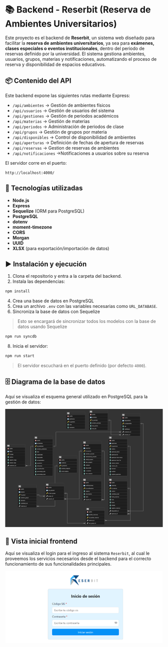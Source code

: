 # 📚 Backend - Reserbit (Reserva de Ambientes Universitarios)

Este proyecto es el backend de **Reserbit**, un sistema web diseñado para facilitar la **reserva de ambientes universitarios**, ya sea para **exámenes, clases especiales o eventos institucionales**, dentro del periodo de reservas definido por la universidad.
El sistema gestiona ambientes, usuarios, grupos, materias y notificaciones, automatizando el proceso de reserva y disponibilidad de espacios educativos.

## 📦 Contenido del API

Este backend expone las siguientes rutas mediante Express:

- `/api/ambientes` → Gestión de ambientes físicos
- `/api/usuarios` → Gestión de usuarios del sistema
- `/api/gestiones` → Gestión de periodos académicos
- `/api/materias` → Gestión de materias
- `/api/periodos` → Administración de periodos de clase
- `/api/grupos` → Gestión de grupos por materia
- `/api/disponibles` → Control de disponibilidad de ambientes
- `/api/aperturas` → Definición de fechas de apertura de reservas
- `/api/reservas` → Gestion de reservas de ambientes
- `/api/notificaciones` →Notificaciones a usuarios sobre su reserva

El servidor corre en el puerto:

```
http://localhost:4000/
```

## 🧰 Tecnologías utilizadas

- **Node.js**
- **Express**
- **Sequelize** (ORM para PostgreSQL)
- **PostgreSQL**
- **dotenv**
- **moment-timezone**
- **CORS**
- **Morgan**
- **UUID**
- **XLSX** (para exportación/importación de datos)

## ▶️ Instalación y ejecución

1. Clona el repositorio y entra a la carpeta del backend.
2. Instala las dependencias:

```bash
npm install
```

4. Crea una base de datos en PostgreSQL
5. Crea un archivo `.env` con las variables necesarias como `URL_DATABASE`.
6. Sincroniza la base de datos con Sequelize
> Esto se encargará de sincronizar todos los modelos con la base de datos usando Sequelize
```bash
npm run syncdb
```
8. Inicia el servidor:

```bash
npm run start
```

> El servidor escuchará en el puerto definido (por defecto `4000`).

## 🗄️ Diagrama de la base de datos

Aquí se visualiza el esquema general utilizado en PostgreSQL para la gestión de datos:

![PostgreSQL Schema](./src/assets/diagramadb.png)

## 📸 Vista inicial frontend

Aquí se visualiza el login para el ingreso al sistema `Reserbit`, al cual le proveemos los servicios necesarios desde el backend para el correcto funcionamiento de sus funcionalidades principales.

![Reserbit Login](./src/assets/loginreserbit.png)
